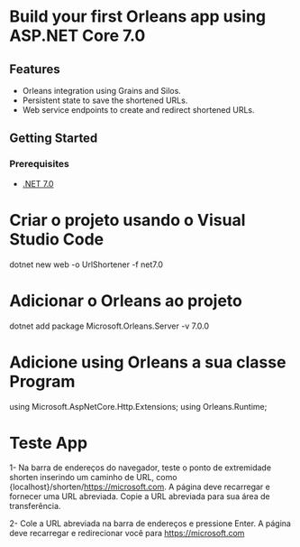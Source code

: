 # Build your first Orleans app using ASP.NET Core 7.0

## Features

* Orleans integration using Grains and Silos.
* Persistent state to save the shortened URLs.
* Web service endpoints to create and redirect shortened URLs.

## Getting Started

### Prerequisites

- [.NET 7.0](http://dotnet.microsoft.com)

# Criar o projeto usando o Visual Studio Code
dotnet new web -o UrlShortener -f net7.0

# Adicionar o Orleans ao projeto
dotnet add package Microsoft.Orleans.Server -v 7.0.0

# Adicione using Orleans a sua classe Program
using Microsoft.AspNetCore.Http.Extensions;
using Orleans.Runtime;

# Teste App
1- Na barra de endereços do navegador, teste o ponto de extremidade shorten inserindo um caminho de URL, como {localhost}/shorten/https://microsoft.com. A página deve recarregar e fornecer uma URL abreviada. Copie a URL abreviada para sua área de transferência.

2- Cole a URL abreviada na barra de endereços e pressione Enter. A página deve recarregar e redirecionar você para https://microsoft.com